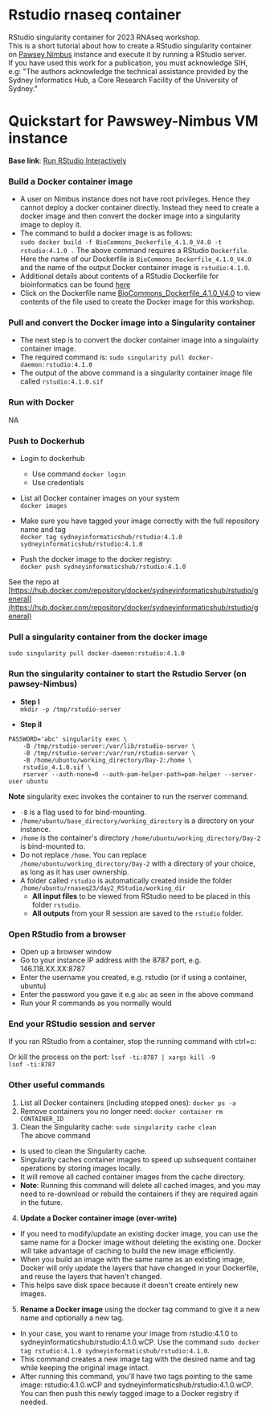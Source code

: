 # Rstudio rnaseq container
RStudio singularity container for 2023 RNAseq workshop.   
This is a short tutorial about how to create a RStudio singularity container on [Pawsey Nimbus](https://pawsey.org.au/systems/nimbus-cloud-service/) instance and execute it by running a RStudio server.  
If you have used this work for a publication, you must acknowledge SIH, e.g: "The authors acknowledge the technical assistance provided by the Sydney Informatics Hub, a Core Research Facility of the University of Sydney."


# Quickstart for Pawswey-Nimbus VM instance

**Base link**: [Run RStudio Interactively](https://support.pawsey.org.au/documentation/display/US/Run+RStudio+Interactively)

### Build a Docker container image
- A user on Nimbus instance does not have root privileges. Hence they cannot deploy a docker container directly. Instead they need to create a docker image and then convert the docker image into a singularity image to deploy it.  
- The command to build a docker image is as follows:  
`sudo docker build -f BioCommons_Dockerfile_4.1.0_V4.0 -t rstudio:4.1.0 .` The above command requires a RStudio `Dockerfile`. Here the name of our Dockerfile is `BioCommons_Dockerfile_4.1.0_V4.0` and the name of the output Docker container image is `rstudio:4.1.0`.  
- Additional details about contents of a RStudio Dockerfile for bioinformatics can be found [here](https://support.pawsey.org.au/documentation/pages/viewpage.action?pageId=59476382#RunRStudioInteractively-2.2.1.BuildRStudiocontainer(R=4.1.0))  
- Click on the Dockerfile name [BioCommons_Dockerfile_4.1.0_V4.0](BioCommons_Dockerfile_4.1.0_V4.0) to view contents of the file used to create the Docker image for this workshop.

### Pull and convert the Docker image into a Singularity container
- The next step is to convert the docker container image into a singulairty container image.  
- The required command is: `sudo singularity pull docker-daemon:rstudio:4.1.0`  
- The output of the above command is a singularity container image file called `rstudio:4.1.0.sif`


### Run with Docker  
NA

### Push to Dockerhub
- Login to dockerhub  
  - Use command `docker login`
  - Use credentials
- List all Docker container images on your system  
   `docker images`

- Make sure you have tagged your image correctly with the full repository name and tag  
  `docker tag sydneyinformaticshub/rstudio:4.1.0 sydneyinformaticshub/rstudio:4.1.0`

- Push the docker image to the docker registry:  
  `docker push sydneyinformaticshub/rstudio:4.1.0`
  
See the repo at [https://hub.docker.com/repository/docker/sydneyinformaticshub/rstudio/general](https://hub.docker.com/repository/docker/sydneyinformaticshub/rstudio/general)

### Pull a singularity container from the docker image
`sudo singularity pull docker-daemon:rstudio:4.1.0`


### Run the singularity container to start the Rstudio Server (on pawsey-Nimbus)
- **Step I**  
`mkdir -p /tmp/rstudio-server`
 
- **Step II**   
``` 
PASSWORD='abc' singularity exec \
    -B /tmp/rstudio-server:/var/lib/rstudio-server \
    -B /tmp/rstudio-server:/var/run/rstudio-server \
    -B /home/ubuntu/working_directory/Day-2:/home \
    rstudio_4.1.0.sif \
    rserver --auth-none=0 --auth-pam-helper-path=pam-helper --server-user ubuntu
```

**Note**
singularity exec invokes the container to run the rserver command.  
- `-B` is a flag used to for bind-mounting.  
- `/home/ubuntu/base_directory/working_directory` is a directory on your instance.   
- `/home` is the container's directory `/home/ubuntu/working_directory/Day-2` is bind-mounted to.  
- Do not replace `/home`. You can replace `/home/ubuntu/working_directory/Day-2`  with a directory of your choice, as long as it has user ownership.  
- A folder called `rstudio` is automatically created inside the folder `/home/ubuntu/rnaseq23/day2_RStudio/working_dir`
    - **All input files** to be viewed from RStudio need to be placed in this folder `rstudio`.  
    - **All outputs** from your R session are saved to the `rstudio` folder.


### Open RStudio from a browser
- Open up a browser window 
- Go to your instance IP address with the 8787 port, e.g. 146.118.XX.XX:8787
- Enter the username you created, e.g. rstudio (or if using a container, ubuntu)
- Enter the password you gave it e.g `abc` as seen in the above command
- Run your R commands as you normally would


### End your RStudio session and server
If you ran RStudio from a container, stop the running command with ctrl+c:

Or kill the process on the port:
`lsof -ti:8787 | xargs kill -9`  
`lsof -ti:8787`

### Other useful commands
1) List all Docker containers (including stopped ones): `docker ps -a`  
2) Remove containers you no longer need: `docker container rm CONTAINER_ID`  
3) Clean the Singularity cache: `sudo singularity cache clean`  
The above command
- Is used to clean the Singularity cache.
- Singularity caches container images to speed up subsequent container operations by storing images locally.
- It will remove all cached container images from the cache directory.
- **Note**: Running this command will delete all cached images, and you may need to re-download or rebuild the containers if they are required again in the future.


4) **Update a Docker container image (over-write)**
- If you need to modify/update an existing docker image, you can use the same name for a Docker image without deleting the existing one. Docker will take advantage of caching to build the new image efficiently.  
- When you build an image with the same name as an existing image, Docker will only update the layers that have changed in your Dockerfile, and reuse the layers that haven't changed.  
- This helps save disk space because it doesn't create entirely new images.

5) **Rename a Docker image** using the docker tag command to give it a new name and optionally a new tag.
- In your case, you want to rename your image from rstudio:4.1.0 to sydneyinformaticshub/rstudio:4.1.0.wCP. Use the command `sudo docker tag rstudio:4.1.0 sydneyinformaticshub/rstudio:4.1.0`.
- This command creates a new image tag with the desired name and tag while keeping the original image intact.
- After running this command, you'll have two tags pointing to the same image: rstudio:4.1.0.wCP and sydneyinformaticshub/rstudio:4.1.0.wCP. You can then push this newly tagged image to a Docker registry if needed.




